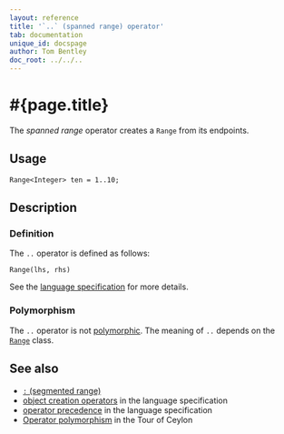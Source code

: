```yaml
---
layout: reference
title: '`..` (spanned range) operator'
tab: documentation
unique_id: docspage
author: Tom Bentley
doc_root: ../../..
---
```


# #{page.title}

The *spanned range* operator creates a `Range` from its endpoints.

## Usage 

<!-- try: -->
    Range<Integer> ten = 1..10;

## Description


### Definition

The `..` operator is defined as follows:

<!-- check:none -->
<!-- try: -->
    Range(lhs, rhs)

See the [language specification](#{site.urls.spec_current}#constructors) for 
more details.

### Polymorphism

The `..` operator is not [polymorphic](#{page.doc_root}/reference/operator/operator-polymorphism). 
The meaning of `..` depends on the 
[`Range`](#{site.urls.apidoc_current}/Range.type.html) 
class.

## See also

* [`:` (segmented range)](../segmented-range)
* [object creation operators](#{site.urls.spec_current}#constructors) in the 
  language specification
* [operator precedence](#{site.urls.spec_current}#operatorprecedence) in the 
  language specification
* [Operator polymorphism](#{page.doc_root}/tour/language-module/#operator_polymorphism) 
  in the Tour of Ceylon

